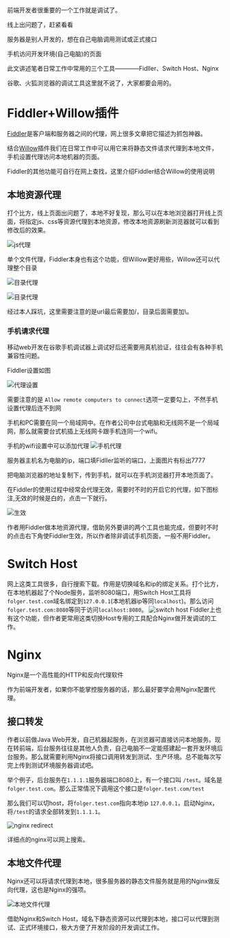 前端开发者很重要的一个工作就是调试了。

线上出问题了，赶紧看看

服务器是别人开发的，想在自己电脑调用测试或正式接口

手机访问开发环境(自己电脑)的页面

此文讲述笔者日常工作中常用的三个工具————Fidller、Switch Host、Nginx

谷歌、火狐浏览器的调试工具这里就不说了，大家都要会用的。

# Fiddler+Willow插件
[Fiddler](https://www.telerik.com/fiddler)是客户端和服务器之间的代理，网上很多文章把它描述为抓包神器。

结合[Willow](http://qzonetouch.github.io/commonWidget/willow)插件我们在日常工作中可以用它来将静态文件请求代理到本地文件，手机设置代理访问本地机器的页面。

Fiddler的其他功能可自行在网上查找，这里介绍Fiddler结合Willow的使用说明

## 本地资源代理
打个比方，线上页面出问题了，本地不好复现，那么可以在本地浏览器打开线上页面，将指定js、css等资源代理到本地资源，修改本地资源刷新浏览器就可以看到修改后的效果。

![js代理](https://p.qpic.cn/wyp_pic/duc2TvpEgSSBDkNcMuL4tEowqGhsePaiaV5IicRQDibBrhfLR7yT7UfY7g4L6kRoqO3/0)

单个文件代理，Fiddler本身也有这个功能，但Willow更好用些，Willow还可以代理整个目录

![目录代理](https://p.qpic.cn/wyp_pic/duc2TvpEgSSucRcTeer3vKcHxBukAibVWmW12fkbB5tgpMAgVJvKFqmsibBswQtF9H/0)

![目录代理](https://p.qpic.cn/wyp_pic/duc2TvpEgSSHt5LEhECwzgNbMu6pAhpHYPNGhIVSPA6VyIvBjic5h8PsP36h1fhics/0)

经过本人踩坑，这里需要注意的是url最后需要加/，目录后面需要加\。

### 手机请求代理

移动web开发在谷歌手机调试器上调试好后还需要用真机验证，往往会有各种手机兼容性问题。

Fiddler设置如图

![代理设置](https://p.qpic.cn/wyp_pic/duc2TvpEgSSlK4gvWzicp6kWqqBibteHVzYJ11icgO3zib48d9R3ZQtiasoAnXIib65zgo/0)

需要注意的是 `Allow remote computers to connect`选项一定要勾上，不然手机设置代理后连不到网

手机和PC需要在同一个局域网中。在作者公司中台式电脑和无线网不是一个局域网，那么就需要台式机插上无线网卡跟手机连同一个wifi。

手机的wifi设置中可以添加代理
![手机代理](https://p.qpic.cn/wyp_pic/duc2TvpEgSQV18ZQS7G6Jq0wENicOONefXhLkfCTHDC3ZgPVZtyZlohaIXOcibibtyv/364)

服务器主机名为电脑的ip，端口填Fidller监听的端口，上面图片有标出7777

把电脑浏览器的地址复制下，传到手机，就可以在手机浏览器打开本地页面了。

在Fiddler的使用过程中经常会代理无效，需要时不时的开启它的代理，如下图标注,无效的时候是白的，点击一下就行。

![生效](https://p.qpic.cn/wyp_pic/duc2TvpEgSSBtLHT23J0ibWYjrnicNicHdvKVCHHBVX1Biaap34kyia0M2bs7TJmZ5Ict/0)

作者用Fiddler做本地资源代理，借助另外要讲的两个工具也能完成，但要时不时的点击右下角使Fiddler生效，所以作者除非调试手机页面，一般不用Fiddler。

# Switch Host
网上这类工具很多，自行搜索下载。作用是切换域名和ip的绑定关系。打个比方，在本地机器起了个Node服务，监听8080端口，用Switch Host工具将 `folger.test.com`域名绑定到`127.0.0.1`(本地机器ip等同`localhost`)。那么访问 `folger.test.com:8080`等同于访问`localhost:8080`。
![switch host](https://p.qpic.cn/wyp_pic/duc2TvpEgSRfInDtM0zouWWgySZU2wILhczoFWgOUZXAyQAFNjpnZUAmDOZmSrrA/0)
Fiddler上也有这个功能，但作者更常用这类切换Host专用的工具配合Nginx做开发调试的工作。

# Nginx
Nginx是一个高性能的HTTP和反向代理软件

作为前端开发者，如果你不能掌控服务器的话，那么最好要学会用Nginx配置代理。

## 接口转发

作者以前做Java Web开发，自己机器起服务，在浏览器可直接访问本地服务。现在转前端，后台服务往往是其他人负责，自己电脑不一定能搭建起一套开发环境后台服务。那么就需要利用Nginx将接口调用转发到测试、生产环境。总不能每次写完上传到测试环境服务器调试吧。

举个例子，后台服务在`1.1.1.1`服务器端口8080上，有一个接口叫 `/test`。域名是`folger.test.com`。那么正常情况下调用这个接口是`folger.test.com/test`

那么我们可以切host，将`folger.test.com`指向本地ip `127.0.0.1`，启动Nginx，将`/test`的请求全部转发到`1.1.1.1`。

![nginx redirect](https://p.qpic.cn/wyp_pic/duc2TvpEgSRec1M8iaiclQBfHVmCyRybpY155XhgWuyZMV1Bc8PcgfCFgwfw3e2ia01/0)

详细点的nginx可以网上搜索。

## 本地文件代理

Nginx还可以将请求代理到本地，很多服务器的静态文件服务就是用的Nginx做反向代理，这也是Nginx的强项。

![本地文件代理](https://p.qpic.cn/wyp_pic/duc2TvpEgSQstjpgo7yQpJ9HiaRucNRic4IURvGfvh6MvfQkS3E0cHJXNsvwLou83a/0)

借助Nginx和Switch Host，域名下静态资源可以代理到本地，接口可以代理到测试、正式环境接口，极大方便了开发阶段的开发调试工作。